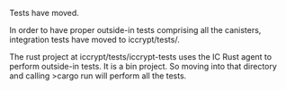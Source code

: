 Tests have moved.

In order to have proper outside-in tests comprising all the canisters, integration tests have moved to iccrypt/tests/.

The rust project at iccrypt/tests/iccrypt-tests uses the IC Rust agent to perform outside-in tests. It is a bin project. So moving into that directory and calling >cargo run will perform all the tests.



